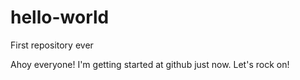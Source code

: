 # hello-world
First repository ever

Ahoy everyone! I'm getting started at github just now.
Let's rock on!
